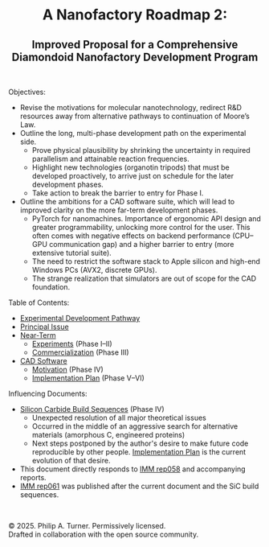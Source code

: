 <div id="toc">
  <ul align="center" style="list-style: none">
    <summary>
      <h1>
        A Nanofactory Roadmap 2:
      </h1>
      <h2>
        Improved Proposal for a Comprehensive Diamondoid Nanofactory Development Program
      </h2>
    </summary>
  </ul>
</div>

<br>

Objectives:
- Revise the motivations for molecular nanotechnology, redirect R&D resources away from alternative pathways to continuation of Moore’s Law.
- Outline the long, multi-phase development path on the experimental side.
  - Prove physical plausibility by shrinking the uncertainty in required parallelism and attainable reaction frequencies.
  - Highlight new technologies (organotin tripods) that must be developed proactively, to arrive just on schedule for the later development phases.
  - Take action to break the barrier to entry for Phase I.
- Outline the ambitions for a CAD software suite, which will lead to improved clarity on the more far-term development phases.
  - PyTorch for nanomachines. Importance of ergonomic API design and greater programmability, unlocking more control for the user. This often comes with negative effects on backend performance (CPU&ndash;GPU communication gap) and a higher barrier to entry (more extensive tutorial suite).
  - The need to restrict the software stack to Apple silicon and high-end Windows PCs (AVX2, discrete GPUs).
  - The strange realization that simulators are out of scope for the CAD foundation.

Table of Contents:
- [Experimental Development Pathway](./Documentation/Experimental%20Development%20Pathway.md)
- [Principal Issue](./Documentation/Principal%20Issue.md)
- [Near-Term](#)
  - [Experiments](./Documentation/Near-Term/Experiments.md) (Phase I&ndash;II)
  - [Commercialization](./Documentation/Near-Term/Commercialization.md) (Phase III)
- [CAD Software](#)
  - [Motivation](./Documentation/CAD%20Software/Motivation.md) (Phase IV)
  - [Implementation Plan](./Documentation/CAD%20Software/Implementation%20Plan.md) (Phase V&ndash;VI)

Influencing Documents:
- [Silicon Carbide Build Sequences](./Documentation/SiC%20Build%20Sequences/README.md) (Phase IV)
  - Unexpected resolution of all major theoretical issues
  - Occurred in the middle of an aggressive search for alternative materials (amorphous C, engineered proteins)
  - Next steps postponed by the author's desire to make future code reproducible by other people. [Implementation Plan](./Documentation/CAD%20Software/Implementation%20Plan.md) is the current evolution of that desire.
- This document directly responds to [IMM rep058](http://www.imm.org/Reports/rep058.pdf) and accompanying reports.
- [IMM rep061](http://www.imm.org/Reports/rep061.pdf) was published after the current document and the SiC build sequences.

<br>

© 2025. Philip A. Turner. Permissively licensed.<br>
Drafted in collaboration with the open source community.